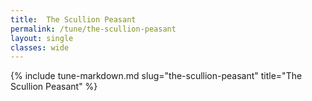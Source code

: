 ```yaml
---
title:  The Scullion Peasant
permalink: /tune/the-scullion-peasant
layout: single
classes: wide
---
```

{% include tune-markdown.md slug="the-scullion-peasant" title="The Scullion Peasant" %}
